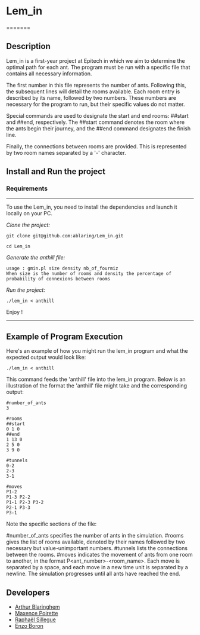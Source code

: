 # Lem_in
=======

## Description
Lem_in is a first-year project at Epitech in which we aim to determine the optimal path for each ant. The program must be run with a specific file that contains all necessary information.

The first number in this file represents the number of ants. Following this, the subsequent lines will detail the rooms available. Each room entry is described by its name, followed by two numbers. These numbers are necessary for the program to run, but their specific values do not matter.

Special commands are used to designate the start and end rooms: ##start and ##end, respectively. The ##start command denotes the room where the ants begin their journey, and the ##end command designates the finish line.

Finally, the connections between rooms are provided. This is represented by two room names separated by a '-' character.

## Install and Run the project
### Requirements
---
To use the Lem_in, you need to install the dependencies and launch it locally on your PC.

*Clone the project:*
```
git clone git@github.com:ablaring/Lem_in.git

cd Lem_in
```

*Generate the anthill file:*
```
usage : gmin.pl size density nb_of_fourmiz
When size is the number of rooms and density the percentage of probability of connexions between rooms
```

*Run the project:*
```
./lem_in < anthill
```

Enjoy !

---

## Example of Program Execution
Here's an example of how you might run the lem_in program and what the expected output would look like:

```
./lem_in < anthill
```

This command feeds the 'anthill' file into the lem_in program. Below is an illustration of the format the 'anthill' file might take and the corresponding output:

```
#number_of_ants
3

#rooms
##start
0 1 0
##end
1 13 0
2 5 0
3 9 0

#tunnels
0-2
2-3
3-1

#moves
P1-2
P1-3 P2-2
P1-1 P2-3 P3-2
P2-1 P3-3
P3-1
```
Note the specific sections of the file:

#number_of_ants specifies the number of ants in the simulation.
#rooms gives the list of rooms available, denoted by their names followed by two necessary but value-unimportant numbers.
#tunnels lists the connections between the rooms.
#moves indicates the movement of ants from one room to another, in the format P<ant_number>-<room_name>.
Each move is separated by a space, and each move in a new time unit is separated by a newline. The simulation progresses until all ants have reached the end.

## Developers
- [Arthur Blaringhem](https://github.com/ablaring)
- [Maxence Poirette](https://github.com/MaxencePrt)
- [Raphaël Sillegue](https://github.com/raaphh)
- [Enzo Boron](https://github.com/EnzoBoron)